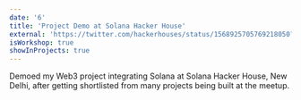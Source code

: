 ```yaml
---
date: '6'
title: 'Project Demo at Solana Hacker House'
external: 'https://twitter.com/hackerhouses/status/1568925705769218050?s=20&t=OGVK4C1UN5sJOGw6bTeDxw'
isWorkshop: true
showInProjects: true
---
```


Demoed my Web3 project integrating Solana at Solana Hacker House, New Delhi, after getting shortlisted from many projects being built at the meetup.
